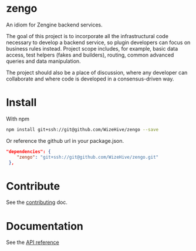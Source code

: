 # zengo
An idiom for Zengine backend services.

The goal of this project is to incorporate all the infrastructural code necessary to develop a backend service, so plugin developers can focus on business rules instead. Project scope includes, for example, basic data access, test helpers (fakes and builders), routing, common advanced queries and data manipulation.

The project should also be a place of discussion, where any developer can collaborate and where code is developed in a consensus-driven way.

# Install

With npm
```bash
npm install git+ssh://git@github.com/WizeHive/zengo --save
```

Or reference the github url in your package.json.
```json
"dependencies": {
    "zengo": "git+ssh://git@github.com/WizeHive/zengo.git"
 },
```

# Contribute

See the [contributing](docs/contributing.md) doc.

# Documentation

See the [API reference](http://wizehive.github.io/zengo/)

